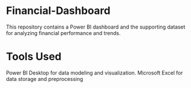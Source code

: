 # Financial-Dashboard
This repository contains a Power BI dashboard and the supporting dataset for analyzing financial performance and trends.

# Tools Used
Power BI Desktop for data modeling and visualization.
Microsoft Excel for data storage and preprocessing
